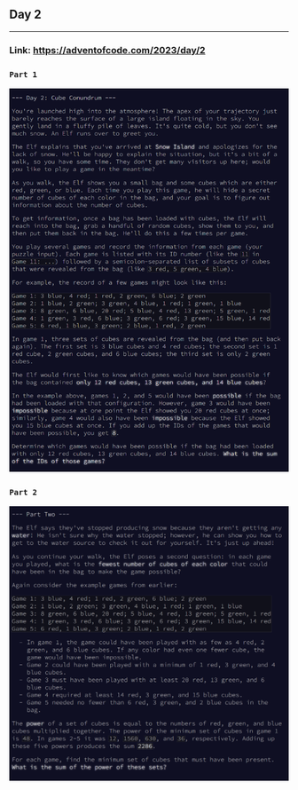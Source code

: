 ## Day 2
___

### Link: https://adventofcode.com/2023/day/2

### `Part 1`
![img.png](part1.png)

### `Part 2`
![img_1.png](part2.png)